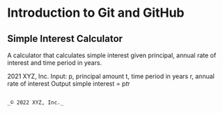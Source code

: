 # Introduction to Git and GitHub

## Simple Interest Calculator

A calculator that calculates simple interest given principal, annual rate of interest and time period in years.

2021 XYZ, Inc.
Input:
   p, principal amount
   t, time period in years
   r, annual rate of interest
Output
   simple interest = p*t*r
```

_© 2022 XYZ, Inc._
